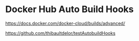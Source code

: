 # Docker Hub Auto Build Hooks

<https://docs.docker.com/docker-cloud/builds/advanced/>

<https://github.com/thibaultdelor/testAutobuildHooks>
